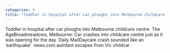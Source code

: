 ```yaml
---
categories: h
title: "Toddler in hospital after car ploughs into Melbourne childcare centre  The Age"
---
```

Toddler in hospital after car ploughs into Melbourne childcare centre&nbsp;&nbsp;The AgeBroadmeadows, Melbourne: Car crashes into childcare centre just as it was opening for the day&nbsp;&nbsp;Daily MailDaycare crash sounded like an ‘earthquake’&nbsp;&nbsp;news.com.auInfant escapes from Vic childcar